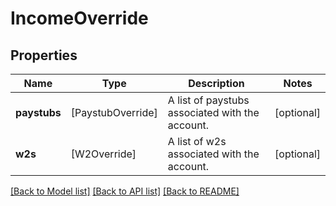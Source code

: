 # IncomeOverride

## Properties
Name | Type | Description | Notes
------------ | ------------- | ------------- | -------------
**paystubs** | [PaystubOverride] | A list of paystubs associated with the account. | [optional] 
**w2s** | [W2Override] | A list of w2s associated with the account. | [optional] 

[[Back to Model list]](../README.md#documentation-for-models) [[Back to API list]](../README.md#documentation-for-api-endpoints) [[Back to README]](../README.md)


